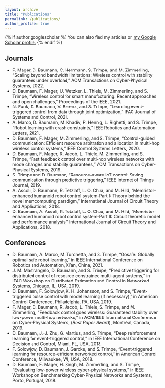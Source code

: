 ```yaml
---
layout: archive
title: "Publications"
permalink: /publications/
author_profile: true
---
```


{% if author.googlescholar %}
  You can also find my articles on <u><a href="{{author.googlescholar}}">my Google Scholar profile</a>.</u>
{% endif %}

## Journals

* F. Mager, D. Baumann, C. Herrmann, S. Trimpe, and M. Zimmerling, “Scaling beyond bandwidth limitations: Wireless control with stability guarantees under overload,” ACM Transactions on Cyber-Physical Systems, 2022.
* D. Baumann, F. Mager, U. Wetzker, L. Thiele, M. Zimmerling, and S. Trimpe, “Wireless control for smart manufacturing: Recent approaches and open challenges,” Proceedings of the IEEE, 2021.
* N. Funk, D. Baumann, V. Berenz, and S. Trimpe, “Learning event-triggered control from data through joint optimization,” IFAC Journal of Systems and Control, 2021.
* A. Marco, D. Baumann, M. Khadiv, P. Hennig, L. Righetti, and S. Trimpe, “Robot learning with crash constraints,” IEEE Robotics and Automation Letters, 2021.
* D. Baumann, F. Mager, M. Zimmerling, and S. Trimpe, “Control-guided communication: Efficient resource arbitration and allocation in multi-hop wireless control systems,” IEEE Control Systems Letters, 2020.
* D. Baumann, F. Mager, R. Jacob, L. Thiele, M. Zimmerling, and S. Trimpe, “Fast feedback control over multi-hop wireless networks with mode changes and stability guarantees,” ACM Transactions on Cyber-Physical Systems, 2019.
* S. Trimpe and D. Baumann, “Resource-aware IoT control: Saving communication through predictive triggering,” IEEE Internet of Things Journal, 2019.
* A. Ascoli, D. Baumann, R. Tetzlaff, L. O. Chua, and M. Hild, “Memristor-enhanced humanoid robot control system–Part I: Theory behind the novel memcomputing paradigm,” International Journal of Circuit Theory and Applications, 2018.
* D. Baumann, A. Ascoli, R. Tetzlaff, L. O. Chua, and M. Hild, “Memristor-enhanced humanoid robot control system–Part II: Circuit theoretic model and performance analysis,” International Journal of Circuit Theory and Applications, 2018.

## Conferences

* D. Baumann, A. Marco, M. Turchetta, and S. Trimpe, “Gosafe: Globally optimal safe robot learning,” in IEEE International Conference on Robotics and Automation, Xi’an, China, 2021.
* J. M. Mastrangelo, D. Baumann, and S. Trimpe, “Predictive triggering for distributed control of resource constrained multi-agent systems,” in IFAC Workshop on Distributed Estimation and Control in Networked Systems, Chicago, IL, USA, 2019.
* D. Baumann, F. Solowjow, K. H. Johansson, and S. Trimpe, “Event-triggered pulse control with model learning (if necessary),” in American Control Conference, Philadelphia, PA, USA, 2019.
* F. Mager, D. Baumann, R. Jacob, L. Thiele, S. Trimpe, and M. Zimmerling, “Feedback control goes wireless: Guaranteed stability over low-power multi-hop networks,” in ACM/IEEE International Conference on Cyber-Physical Systems, (*Best Paper Award*), Montréal, Canada, 2019.
* D. Baumann, J.-J. Zhu, G. Martius, and S. Trimpe, “Deep reinforcement learning for event-triggered control,” in IEEE International Conference on Decision and Control, Miami, FL, USA, 2018.
* F. Solowjow, D. Baumann, J. Garcke, and S. Trimpe, “Event-triggered learning for resource-efficient networked control,” in American Control Conference, Milwaukee, WI, USA, 2018.
* D. Baumann, F. Mager, H. Singh, M. Zimmerling, and S. Trimpe, “Evaluating low-power wireless cyber-physical systems,” in IEEE Workshop on Benchmarking Cyber-Physical Networks and Systems, Porto, Portugal, 2018.